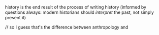 history is the end result of the process of writing history (informed by questions always: modern historians should *interpret* the past, not simply present it)


// so I guess that's the difference between anthropology and 
